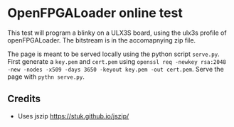 # OpenFPGALoader online test

This test will program a blinky on a ULX3S board, using the ulx3s profile of 
openFPGALoader. The bitstream is in the accomapnying zip file.

The page is meant to be served locally using the python script `serve.py`.
First generate a `key.pem` and `cert.pem` using `openssl req -newkey rsa:2048 -new -nodes -x509 -days 3650 -keyout key.pem -out cert.pem`. Serve the page with `pythn serve.py`.

## Credits
- Uses jszip https://stuk.github.io/jszip/
